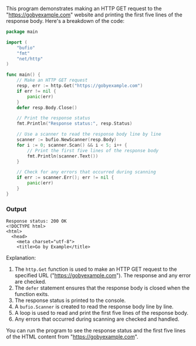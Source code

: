 This program demonstrates making an HTTP GET request to the "https://gobyexample.com" website and printing the first five lines of the response body. Here's a breakdown of the code:

```go
package main

import (
    "bufio"
    "fmt"
    "net/http"
)

func main() {
    // Make an HTTP GET request
    resp, err := http.Get("https://gobyexample.com")
    if err != nil {
        panic(err)
    }
    defer resp.Body.Close()

    // Print the response status
    fmt.Println("Response status:", resp.Status)

    // Use a scanner to read the response body line by line
    scanner := bufio.NewScanner(resp.Body)
    for i := 0; scanner.Scan() && i < 5; i++ {
        // Print the first five lines of the response body
        fmt.Println(scanner.Text())
    }

    // Check for any errors that occurred during scanning
    if err := scanner.Err(); err != nil {
        panic(err)
    }
}
```
### Output
```
Response status: 200 OK
<!DOCTYPE html>
<html>
  <head>
    <meta charset="utf-8">
    <title>Go by Example</title>
```
Explanation:

1. The `http.Get` function is used to make an HTTP GET request to the specified URL ("https://gobyexample.com"). The response and any error are checked.
2. The `defer` statement ensures that the response body is closed when the function exits.
3. The response status is printed to the console.
4. A `bufio.Scanner` is created to read the response body line by line.
5. A loop is used to read and print the first five lines of the response body.
6. Any errors that occurred during scanning are checked and handled.

You can run the program to see the response status and the first five lines of the HTML content from "https://gobyexample.com".